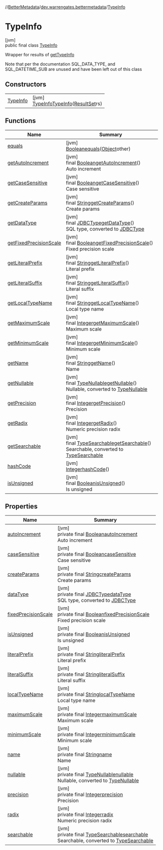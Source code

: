 //[BetterMetadata](../../../index.md)/[dev.warrengates.bettermetadata](../index.md)/[TypeInfo](index.md)

# TypeInfo

[jvm]\
public final class [TypeInfo](index.md)

Wrapper for results of [getTypeInfo](https://docs.oracle.com/en/java/javase/17/docs/api/java.sql/java/sql/DatabaseMetaData.html#getTypeInfo())

Note that per the documentation SQL_DATA_TYPE, and SQL_DATETIME_SUB are unused and have been left out of this class

## Constructors

| | |
|---|---|
| [TypeInfo](-type-info.md) | [jvm]<br>[TypeInfo](index.md)[TypeInfo](-type-info.md)([ResultSet](https://docs.oracle.com/javase/8/docs/api/java/sql/ResultSet.html)rs) |

## Functions

| Name | Summary |
|---|---|
| [equals](equals.md) | [jvm]<br>[Boolean](https://docs.oracle.com/javase/8/docs/api/java/lang/Boolean.html)[equals](equals.md)([Object](https://docs.oracle.com/javase/8/docs/api/java/lang/Object.html)other) |
| [getAutoIncrement](get-auto-increment.md) | [jvm]<br>final [Boolean](https://docs.oracle.com/javase/8/docs/api/java/lang/Boolean.html)[getAutoIncrement](get-auto-increment.md)()<br>Auto increment |
| [getCaseSensitive](get-case-sensitive.md) | [jvm]<br>final [Boolean](https://docs.oracle.com/javase/8/docs/api/java/lang/Boolean.html)[getCaseSensitive](get-case-sensitive.md)()<br>Case sensitive |
| [getCreateParams](get-create-params.md) | [jvm]<br>final [String](https://docs.oracle.com/javase/8/docs/api/java/lang/String.html)[getCreateParams](get-create-params.md)()<br>Create params |
| [getDataType](get-data-type.md) | [jvm]<br>final [JDBCType](https://docs.oracle.com/javase/8/docs/api/java/sql/JDBCType.html)[getDataType](get-data-type.md)()<br>SQL type, converted to [JDBCType](https://docs.oracle.com/javase/8/docs/api/java/sql/JDBCType.html) |
| [getFixedPrecisionScale](get-fixed-precision-scale.md) | [jvm]<br>final [Boolean](https://docs.oracle.com/javase/8/docs/api/java/lang/Boolean.html)[getFixedPrecisionScale](get-fixed-precision-scale.md)()<br>Fixed precision scale |
| [getLiteralPrefix](get-literal-prefix.md) | [jvm]<br>final [String](https://docs.oracle.com/javase/8/docs/api/java/lang/String.html)[getLiteralPrefix](get-literal-prefix.md)()<br>Literal prefix |
| [getLiteralSuffix](get-literal-suffix.md) | [jvm]<br>final [String](https://docs.oracle.com/javase/8/docs/api/java/lang/String.html)[getLiteralSuffix](get-literal-suffix.md)()<br>Literal suffix |
| [getLocalTypeName](get-local-type-name.md) | [jvm]<br>final [String](https://docs.oracle.com/javase/8/docs/api/java/lang/String.html)[getLocalTypeName](get-local-type-name.md)()<br>Local type name |
| [getMaximumScale](get-maximum-scale.md) | [jvm]<br>final [Integer](https://docs.oracle.com/javase/8/docs/api/java/lang/Integer.html)[getMaximumScale](get-maximum-scale.md)()<br>Maximum scale |
| [getMinimumScale](get-minimum-scale.md) | [jvm]<br>final [Integer](https://docs.oracle.com/javase/8/docs/api/java/lang/Integer.html)[getMinimumScale](get-minimum-scale.md)()<br>Minimum scale |
| [getName](get-name.md) | [jvm]<br>final [String](https://docs.oracle.com/javase/8/docs/api/java/lang/String.html)[getName](get-name.md)()<br>Name |
| [getNullable](get-nullable.md) | [jvm]<br>final [TypeNullable](../-type-nullable/index.md)[getNullable](get-nullable.md)()<br>Nullable, converted to [TypeNullable](../-type-nullable/index.md) |
| [getPrecision](get-precision.md) | [jvm]<br>final [Integer](https://docs.oracle.com/javase/8/docs/api/java/lang/Integer.html)[getPrecision](get-precision.md)()<br>Precision |
| [getRadix](get-radix.md) | [jvm]<br>final [Integer](https://docs.oracle.com/javase/8/docs/api/java/lang/Integer.html)[getRadix](get-radix.md)()<br>Numeric precision radix |
| [getSearchable](get-searchable.md) | [jvm]<br>final [TypeSearchable](../-type-searchable/index.md)[getSearchable](get-searchable.md)()<br>Searchable, converted to [TypeSearchable](../-type-searchable/index.md) |
| [hashCode](hash-code.md) | [jvm]<br>[Integer](https://docs.oracle.com/javase/8/docs/api/java/lang/Integer.html)[hashCode](hash-code.md)() |
| [isUnsigned](is-unsigned.md) | [jvm]<br>final [Boolean](https://docs.oracle.com/javase/8/docs/api/java/lang/Boolean.html)[isUnsigned](is-unsigned.md)()<br>Is unsigned |

## Properties

| Name | Summary |
|---|---|
| [autoIncrement](index.md#1217701222%2FProperties%2F-1216412040) | [jvm]<br>private final [Boolean](https://docs.oracle.com/javase/8/docs/api/java/lang/Boolean.html)[autoIncrement](index.md#1217701222%2FProperties%2F-1216412040)<br>Auto increment |
| [caseSensitive](index.md#-2063799968%2FProperties%2F-1216412040) | [jvm]<br>private final [Boolean](https://docs.oracle.com/javase/8/docs/api/java/lang/Boolean.html)[caseSensitive](index.md#-2063799968%2FProperties%2F-1216412040)<br>Case sensitive |
| [createParams](index.md#1814292242%2FProperties%2F-1216412040) | [jvm]<br>private final [String](https://docs.oracle.com/javase/8/docs/api/java/lang/String.html)[createParams](index.md#1814292242%2FProperties%2F-1216412040)<br>Create params |
| [dataType](index.md#-1125582736%2FProperties%2F-1216412040) | [jvm]<br>private final [JDBCType](https://docs.oracle.com/javase/8/docs/api/java/sql/JDBCType.html)[dataType](index.md#-1125582736%2FProperties%2F-1216412040)<br>SQL type, converted to [JDBCType](https://docs.oracle.com/javase/8/docs/api/java/sql/JDBCType.html) |
| [fixedPrecisionScale](index.md#1778972966%2FProperties%2F-1216412040) | [jvm]<br>private final [Boolean](https://docs.oracle.com/javase/8/docs/api/java/lang/Boolean.html)[fixedPrecisionScale](index.md#1778972966%2FProperties%2F-1216412040)<br>Fixed precision scale |
| [isUnsigned](is-unsigned.md) | [jvm]<br>private final [Boolean](https://docs.oracle.com/javase/8/docs/api/java/lang/Boolean.html)[isUnsigned](is-unsigned.md)<br>Is unsigned |
| [literalPrefix](index.md#-2019815707%2FProperties%2F-1216412040) | [jvm]<br>private final [String](https://docs.oracle.com/javase/8/docs/api/java/lang/String.html)[literalPrefix](index.md#-2019815707%2FProperties%2F-1216412040)<br>Literal prefix |
| [literalSuffix](index.md#-240365818%2FProperties%2F-1216412040) | [jvm]<br>private final [String](https://docs.oracle.com/javase/8/docs/api/java/lang/String.html)[literalSuffix](index.md#-240365818%2FProperties%2F-1216412040)<br>Literal suffix |
| [localTypeName](index.md#-1377166218%2FProperties%2F-1216412040) | [jvm]<br>private final [String](https://docs.oracle.com/javase/8/docs/api/java/lang/String.html)[localTypeName](index.md#-1377166218%2FProperties%2F-1216412040)<br>Local type name |
| [maximumScale](index.md#-1413681494%2FProperties%2F-1216412040) | [jvm]<br>private final [Integer](https://docs.oracle.com/javase/8/docs/api/java/lang/Integer.html)[maximumScale](index.md#-1413681494%2FProperties%2F-1216412040)<br>Maximum scale |
| [minimumScale](index.md#1228878872%2FProperties%2F-1216412040) | [jvm]<br>private final [Integer](https://docs.oracle.com/javase/8/docs/api/java/lang/Integer.html)[minimumScale](index.md#1228878872%2FProperties%2F-1216412040)<br>Minimum scale |
| [name](index.md#-274819767%2FProperties%2F-1216412040) | [jvm]<br>private final [String](https://docs.oracle.com/javase/8/docs/api/java/lang/String.html)[name](index.md#-274819767%2FProperties%2F-1216412040)<br>Name |
| [nullable](index.md#1011030451%2FProperties%2F-1216412040) | [jvm]<br>private final [TypeNullable](../-type-nullable/index.md)[nullable](index.md#1011030451%2FProperties%2F-1216412040)<br>Nullable, converted to [TypeNullable](../-type-nullable/index.md) |
| [precision](index.md#1507805608%2FProperties%2F-1216412040) | [jvm]<br>private final [Integer](https://docs.oracle.com/javase/8/docs/api/java/lang/Integer.html)[precision](index.md#1507805608%2FProperties%2F-1216412040)<br>Precision |
| [radix](index.md#-613709470%2FProperties%2F-1216412040) | [jvm]<br>private final [Integer](https://docs.oracle.com/javase/8/docs/api/java/lang/Integer.html)[radix](index.md#-613709470%2FProperties%2F-1216412040)<br>Numeric precision radix |
| [searchable](index.md#-968497294%2FProperties%2F-1216412040) | [jvm]<br>private final [TypeSearchable](../-type-searchable/index.md)[searchable](index.md#-968497294%2FProperties%2F-1216412040)<br>Searchable, converted to [TypeSearchable](../-type-searchable/index.md) |
